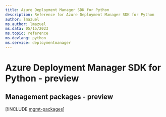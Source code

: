```yaml
---
title: Azure Deployment Manager SDK for Python
description: Reference for Azure Deployment Manager SDK for Python
author: lmazuel
ms.author: lmazuel
ms.data: 05/15/2023
ms.topic: reference
ms.devlang: python
ms.service: deploymentmanager
---
```

# Azure Deployment Manager SDK for Python - preview

## Management packages - preview
[!INCLUDE [mgmt-packages](deployment-manager-mgmt-index.md)]